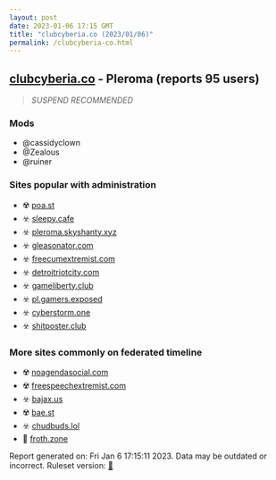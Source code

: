 ```yaml
---
layout: post
date: 2023-01-06 17:15 GMT
title: "clubcyberia.co (2023/01/06)"
permalink: /clubcyberia-co.html
---
```



## [clubcyberia.co](https://clubcyberia.co) - Pleroma (reports 95 users)

> *SUSPEND RECOMMENDED*

### Mods
 * @cassidyclown
 * @Zealous
 * @ruiner

### Sites popular with administration

* ☢️ [poa.st](/poa-st.html)
* ☣️ [sleepy.cafe](/sleepy-cafe.html)
* ☣️ [pleroma.skyshanty.xyz](/pleroma-skyshanty-xyz.html)
* ☣️ [gleasonator.com](/gleasonator-com.html)
* ☣️ [freecumextremist.com](/freecumextremist-com.html)
* ☣️ [detroitriotcity.com](/detroitriotcity-com.html)
* ☣️ [gameliberty.club](/gameliberty-club.html)
* ☣️ [pl.gamers.exposed](/pl-gamers-exposed.html)
* ☣️ [cyberstorm.one](/cyberstorm-one.html)
* ☣️ [shitposter.club](/shitposter-club.html)

### More sites commonly on federated timeline

* ☢️ [noagendasocial.com](/noagendasocial-com.html)
* ☢️ [freespeechextremist.com](/freespeechextremist-com.html)
* ☣️ [bajax.us](/bajax-us.html)
* ☢️ [bae.st](/bae-st.html)
* ☣️ [chudbuds.lol](/chudbuds-lol.html)
* 🚫 [froth.zone](/froth-zone.html)

Report generated on: Fri Jan  6 17:15:11 2023. Data may be outdated or incorrect.
Ruleset version: [🏀](/version-basketball)
